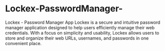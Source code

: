 # Lockex-PasswordManager-
 Lockex - Password Manager App Lockex is a secure and intuitive password manager application designed to help users efficiently manage their web credentials. With a focus on simplicity and usability, Lockex allows users to store and organize their web URLs, usernames, and passwords in one convenient place.
